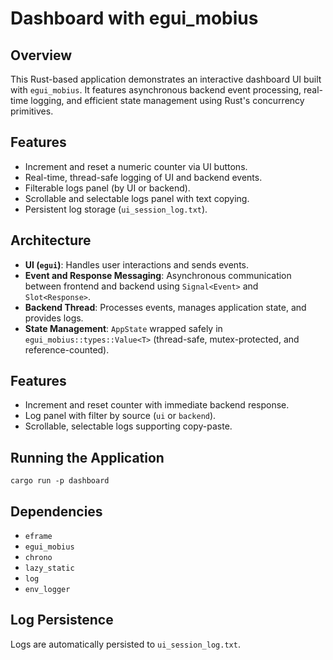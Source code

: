 # Dashboard with egui_mobius

## Overview

This Rust-based application demonstrates an interactive dashboard UI built with `egui_mobius`. It features asynchronous backend event processing, real-time logging, and efficient state management using Rust's concurrency primitives.

## Features

- Increment and reset a numeric counter via UI buttons.
- Real-time, thread-safe logging of UI and backend events.
- Filterable logs panel (by UI or backend).
- Scrollable and selectable logs panel with text copying.
- Persistent log storage (`ui_session_log.txt`).

## Architecture

- **UI (`egui`)**: Handles user interactions and sends events.
- **Event and Response Messaging**: Asynchronous communication between frontend and backend using `Signal<Event>` and `Slot<Response>`.
- **Backend Thread**: Processes events, manages application state, and provides logs.
- **State Management**: `AppState` wrapped safely in `egui_mobius::types::Value<T>` (thread-safe, mutex-protected, and reference-counted).

## Features

- Increment and reset counter with immediate backend response.
- Log panel with filter by source (`ui` or `backend`).
- Scrollable, selectable logs supporting copy-paste.

## Running the Application

```shell
cargo run -p dashboard
```

## Dependencies

- `eframe`
- `egui_mobius`
- `chrono`
- `lazy_static`
- `log`
- `env_logger`

## Log Persistence

Logs are automatically persisted to `ui_session_log.txt`.

